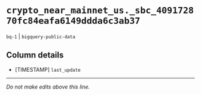 # `crypto_near_mainnet_us._sbc_409172870fc84eafa6149ddda6c3ab37`
`bq-1` | `bigquery-public-data`

## Column details
* [TIMESTAMP] `last_update`

-------------------------------------------------------------------------------
*Do not make edits above this line.*
